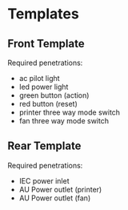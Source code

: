 # Templates

## Front Template

Required penetrations:

* ac pilot light
* led power light
* green button (action)
* red button (reset)
* printer three way mode switch
* fan three way mode switch

## Rear Template

Required penetrations:

* IEC power inlet
* AU Power outlet (printer)
* AU Power outlet (fan)
